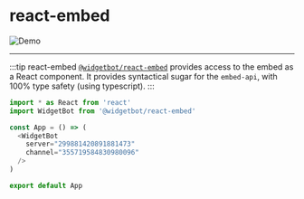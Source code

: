 # react-embed

![Demo](https://i.imgur.com/b2SirC2.png)

---

:::tip react-embed
[`@widgetbot/react-embed`](/embed/react-embed/README.md) provides access to the embed as a React component. It provides syntactical sugar for the `embed-api`, with 100% type safety (using typescript).
:::
```ts
import * as React from 'react'
import WidgetBot from '@widgetbot/react-embed'

const App = () => (
  <WidgetBot
    server="299881420891881473"
    channel="355719584830980096"
  />
)

export default App
```
